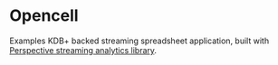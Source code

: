 # Opencell

Examples KDB+ backed streaming spreadsheet application, built with [Perspective streaming analytics library](https://github.com/finos/perspective).